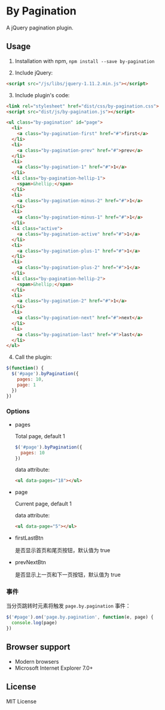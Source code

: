 # By Pagination

A jQuery pagination plugin.

## Usage

1. Installation with npm, `npm install --save by-pagination`

2. Include jQuery:

  ``` html
  <script src="/js/libs/jquery-1.11.2.min.js"></script>
  ```

3. Include plugin's code:

  ``` html
  <link rel="stylesheet" href="dist/css/by-pagination.css">
  <script src="dist/js/by-pagination.js"></script>

  <ul class="by-pagination" id="page">
    <li>
      <a class="by-pagination-first" href="#">first</a>
    </li>
    <li>
      <a class="by-pagination-prev" href="#">prev</a>
    </li>
    <li>
      <a class="by-pagination-1" href="#">1</a>
    </li>
    <li class="by-pagination-hellip-1">
      <span>&hellip;</span>
    </li>
    <li>
      <a class="by-pagination-minus-2" href="#">1</a>
    </li>
    <li>
      <a class="by-pagination-minus-1" href="#">1</a>
    </li>
    <li class="active">
      <a class="by-pagination-active" href="#">1</a>
    </li>
    <li>
      <a class="by-pagination-plus-1" href="#">1</a>
    </li>
    <li>
      <a class="by-pagination-plus-2" href="#">1</a>
    </li>
    <li class="by-pagination-hellip-2">
      <span>&hellip;</span>
    </li>
    <li>
      <a class="by-pagination-2" href="#">1</a>
    </li>
    <li>
      <a class="by-pagination-next" href="#">next</a>
    </li>
    <li>
      <a class="by-pagination-last" href="#">last</a>
    </li>
  </ul>
  ```

4. Call the plugin:

  ``` javascript
  $(function() {
    $('#page').byPagination({
      pages: 10,
      page: 1
    })
  })
  ```

### Options

* pages

  Total page, default 1

  ``` javascript
  $('#page').byPagination({
    pages: 10
  })
  ```

  data attribute:

  ``` html
  <ul data-pages="18"></ul>
  ```

* page

  Current page, default 1

  data attribute:

  ``` html
  <ul data-page="5"></ul>
  ```

* firstLastBtn

  是否显示首页和尾页按钮，默认值为 true

* prevNextBtn

  是否显示上一页和下一页按钮，默认值为 true

### 事件

当分页跳转时元素将触发 `page.by.pagination` 事件：

``` javascript
$('#page').on('page.by.pagination', function(e, page) {
  console.log(page)
})
```

## Browser support

* Modern browsers
* Microsoft Internet Explorer 7.0+

## License

MIT License
